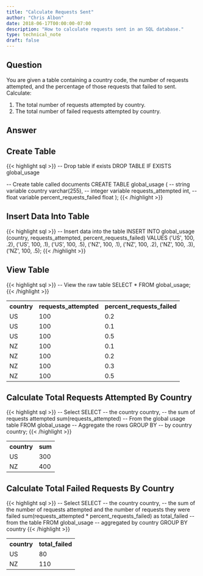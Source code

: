 ```yaml
---
title: "Calculate Requests Sent"
author: "Chris Albon"
date: 2018-06-17T00:00:00-07:00
description: "How to calculate requests sent in an SQL database."
type: technical_note
draft: false
---
```


## Question

You are given a table containing a country code, the number of requests attempted, and the percentage of those requests that failed to sent. Calculate:

1. The total number of requests attempted by country.
2. The total number of failed requests attempted by country.

## Answer

## Create Table

{{< highlight sql >}}
-- Drop table if exists
DROP TABLE IF EXISTS global_usage

-- Create table called documents
CREATE TABLE global_usage (
    -- string variable
    country varchar(255),
    -- integer variable
    requests_attempted int,
    -- float variable
    percent_requests_failed float
);
{{< /highlight >}}

## Insert Data Into Table

{{< highlight sql >}}
-- Insert data into the table
INSERT INTO global_usage (country, requests_attempted, percent_requests_failed)
VALUES
    ('US', 100, .2),
    ('US', 100, .1),
    ('US', 100, .5),
    ('NZ', 100, .1),
    ('NZ', 100, .2),
    ('NZ', 100, .3),
    ('NZ', 100, .5);
{{< /highlight >}}

## View Table

{{< highlight sql >}}
-- View the raw table
SELECT * FROM global_usage;
{{< /highlight >}}
<table>
<tr><th>country</th><th>requests_attempted</th><th>percent_requests_failed</th></tr>
<tr><td>US</td><td>100</td><td>0.2</td></tr>
<tr><td>US</td><td>100</td><td>0.1</td></tr>
<tr><td>US</td><td>100</td><td>0.5</td></tr>
<tr><td>NZ</td><td>100</td><td>0.1</td></tr>
<tr><td>NZ</td><td>100</td><td>0.2</td></tr>
<tr><td>NZ</td><td>100</td><td>0.3</td></tr>
<tr><td>NZ</td><td>100</td><td>0.5</td></tr></table>

## Calculate Total Requests Attempted By Country

{{< highlight sql >}}
-- Select
SELECT
   -- the country
   country,
   -- the sum of requests attempted
   sum(requests_attempted)
-- From the global usage table
FROM global_usage
-- Aggregate the rows
GROUP BY
    -- by country
    country;
{{< /highlight >}}
<table>
<tr><th>country</th><th>sum</th></tr>
<tr><td>US</td><td>300</td></tr>
<tr><td>NZ</td><td>400</td></tr></table>

## Calculate Total Failed Requests By Country

{{< highlight sql >}}
-- Select
SELECT
   -- the country
   country,
   -- the sum of the number of requests attempted and the number of requests they were failed
   sum(requests_attempted * percent_requests_failed) as total_failed
-- from the table
FROM global_usage
-- aggregated by country
GROUP BY country
{{< /highlight >}}
<table>
<tr><th>country</th><th>total_failed</th></tr>
<tr><td>US</td><td>80</td></tr>
<tr><td>NZ</td><td>110</td></tr></table>